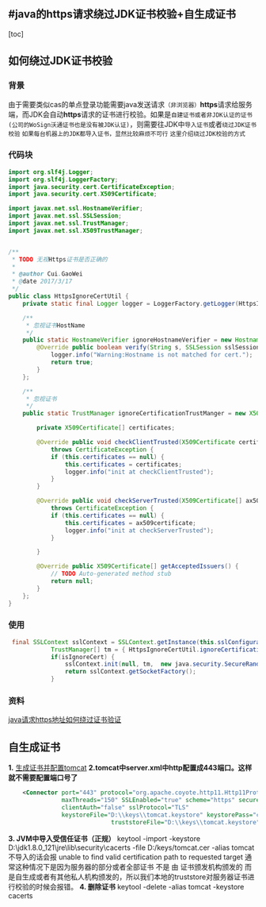 #java的https请求绕过JDK证书校验+自生成证书
------------------------
[toc]

## 如何绕过JDK证书校验

### 背景
由于需要类似cas的单点登录功能需要java发送请求`（非浏览器）`**https**请求给服务端，而JDK会自动**https**请求的证书进行校验。如果是`自建证书或者非JDK认证的证书(公司的WoSign沃通证书也是没有被JDK认证)`，则需要往JDK中`导入证书`或者`绕过JDK证书校验`
`如果每台机器上的JDK都导入证书，显然比较麻烦不可行`
`这里介绍绕过JDK校验的方式`

### 代码块
``` java
import org.slf4j.Logger;
import org.slf4j.LoggerFactory;
import java.security.cert.CertificateException;
import java.security.cert.X509Certificate;

import javax.net.ssl.HostnameVerifier;
import javax.net.ssl.SSLSession;
import javax.net.ssl.TrustManager;
import javax.net.ssl.X509TrustManager;


/**
 * TODO 无视Https证书是否正确的
 *
 * @author Cui.GaoWei
 * @date 2017/3/17
 */
public class HttpsIgnoreCertUtil {
    private static final Logger logger = LoggerFactory.getLogger(HttpsIgnoreCertUtil.class);

    /**
     * 忽视证书HostName
     */
    public static HostnameVerifier ignoreHostnameVerifier = new HostnameVerifier() {
        @Override public boolean verify(String s, SSLSession sslSession) {
            logger.info("Warning:Hostname is not matched for cert.");
            return true;
        }
    };

    /**
     * 忽视证书
     */
    public static TrustManager ignoreCertificationTrustManger = new X509TrustManager() {

        private X509Certificate[] certificates;

        @Override public void checkClientTrusted(X509Certificate certificates[], String authType)
            throws CertificateException {
            if (this.certificates == null) {
                this.certificates = certificates;
                logger.info("init at checkClientTrusted");
            }
        }

        @Override public void checkServerTrusted(X509Certificate[] ax509certificate, String s)
            throws CertificateException {
            if (this.certificates == null) {
                this.certificates = ax509certificate;
                logger.info("init at checkServerTrusted");
            }

        }

        @Override public X509Certificate[] getAcceptedIssuers() {
            // TODO Auto-generated method stub
            return null;
        }
    };
}
```

###  使用

``` java
 final SSLContext sslContext = SSLContext.getInstance(this.sslConfiguration.getProperty("protocol", "SSL"));
            TrustManager[] tm = { HttpsIgnoreCertUtil.ignoreCertificationTrustManger };
            if(isIgnoreCert) {
                sslContext.init(null, tm,  new java.security.SecureRandom());
                return sslContext.getSocketFactory();
            }
```

### 资料
[java请求https地址如何绕过证书验证](http://www.cnblogs.com/javaee6/p/3714769.html)


## 自生成证书
**1.** [生成证书并配置tomcat](ttp://jingyan.baidu.com/article/a948d6515d3e850a2dcd2ee6.htm)
**2.tomcat中server.xml中http配置成443端口。这样就不需要配置端口号了**
``` xml
    <Connector port="443" protocol="org.apache.coyote.http11.Http11Protocol"
               maxThreads="150" SSLEnabled="true" scheme="https" secure="true"
               clientAuth="false" sslProtocol="TLS"
               keystoreFile="D:\\keys\\tomcat.keystore" keystorePass="caocao123"
							 truststoreFile="D:\\keys\\tomcat.keystore" truststorePass="caocao123"/>
```
**3. JVM中导入受信任证书（正规）**
	keytool -import -keystore D:\jdk1.8.0_121\jre\lib\security\cacerts -file D:/keys/tomcat.cer -alias tomcat
        不导入的话会报 unable to find valid certification path to requested target
	通常这种情况下是因为服务器的部分或者全部证书 不是 由 证书颁发机构颁发的
	而是自生成或者有其他私人机构颁发的，所以我们本地的truststore对服务器证书进行校验的时候会报错。
**4. 删除证书**
keytool -delete -alias tomcat -keystore cacerts 
